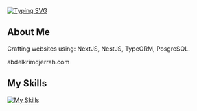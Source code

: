  [![Typing SVG](https://readme-typing-svg.demolab.com/?lines=Software+Developer;UI|UX+Designer)](https://git.io/typing-svg) 

 ## About Me
Crafting websites using:
NextJS, NestJS, TypeORM, PosgreSQL.

abdelkrimdjerrah.com

 ## My Skills
[![My Skills](https://skillicons.dev/icons?i=c,react,css,electron,express,figma,nestjs,firebase,git,github,html,ai,java,js,mongodb,mysql,nextjs,nodejs,ps,postman,py,redux,tailwind,ts,vite,vscode&perline=13)](https://skillicons.dev)

<!--
**abdelkrimdjerrah/abdelkrimdjerrah** is a ✨ _special_ ✨ repository because its `README.md` (this file) appears on your GitHub profile.

Here are some ideas to get you started:

- 🔭 I’m currently working on ...
- 🌱 I’m currently learning ...
- 👯 I’m looking to collaborate on ...
- 🤔 I’m looking for help with ...
- 💬 Ask me about ...
- 📫 How to reach me: ...
- 😄 Pronouns: ...
- ⚡ Fun fact: ...
-->
